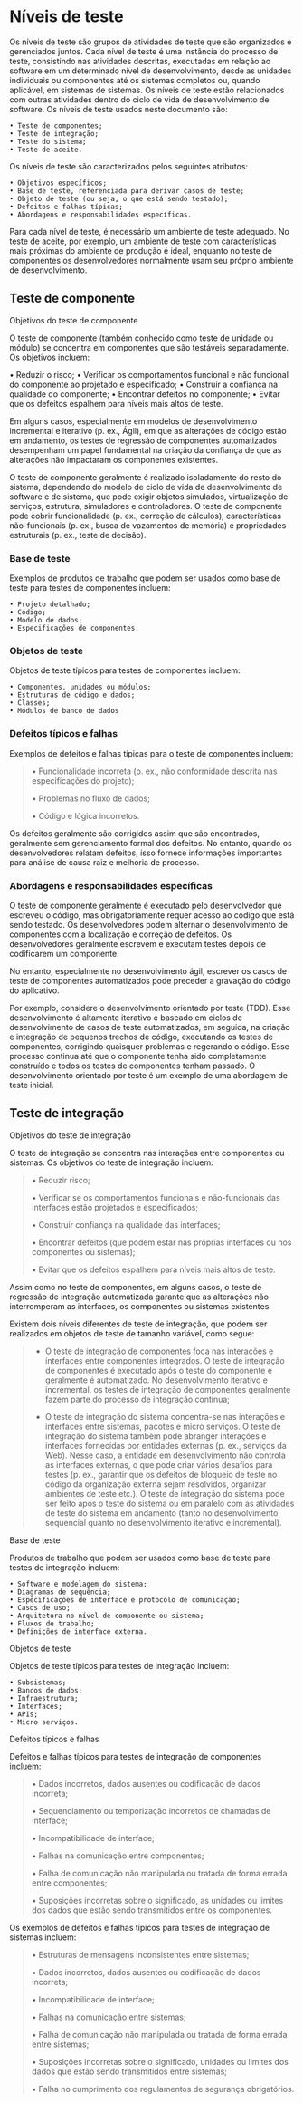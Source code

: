 # Níveis de teste 

Os níveis de teste são grupos de atividades de teste que são organizados e gerenciados juntos. Cada
nível de teste é uma instância do processo de teste, consistindo nas atividades descritas, executadas em relação ao software em um determinado nível de desenvolvimento, desde as
unidades individuais ou componentes até os sistemas completos ou, quando aplicável, em sistemas
de sistemas. Os níveis de teste estão relacionados com outras atividades dentro do ciclo de vida de
desenvolvimento de software. Os níveis de teste usados neste documento são:

```
• Teste de componentes;
• Teste de integração;
• Teste do sistema;
• Teste de aceite.
```

Os níveis de teste são caracterizados pelos seguintes atributos:

```
• Objetivos específicos;
• Base de teste, referenciada para derivar casos de teste;
• Objeto de teste (ou seja, o que está sendo testado);
• Defeitos e falhas típicas;
• Abordagens e responsabilidades específicas.
```

Para cada nível de teste, é necessário um ambiente de teste adequado. No teste de aceite, por
exemplo, um ambiente de teste com características mais próximas do ambiente de produção é ideal,
enquanto no teste de componentes os desenvolvedores normalmente usam seu próprio ambiente
de desenvolvimento.

## Teste de componente

Objetivos do teste de componente

O teste de componente (também conhecido como teste de unidade ou módulo) se concentra em
componentes que são testáveis separadamente. Os objetivos incluem:

• Reduzir o risco;
• Verificar os comportamentos funcional e não funcional do componente ao projetado e
especificado;
• Construir a confiança na qualidade do componente;
• Encontrar defeitos no componente;
• Evitar que os defeitos espalhem para níveis mais altos de teste.

Em alguns casos, especialmente em modelos de desenvolvimento incremental e iterativo (p. ex., Ágil),
em que as alterações de código estão em andamento, os testes de regressão de componentes
automatizados desempenham um papel fundamental na criação da confiança de que as alterações
não impactaram os componentes existentes.


O teste de componente geralmente é realizado isoladamente do resto do sistema, dependendo do modelo de ciclo de vida de desenvolvimento de software e de sistema, que pode exigir objetos simulados, virtualização de serviços, estrutura, simuladores e controladores. O teste de componente pode cobrir funcionalidade (p. ex., correção de cálculos), características não-funcionais (p. ex., busca
de vazamentos de memória) e propriedades estruturais (p. ex., teste de decisão).

### Base de teste

Exemplos de produtos de trabalho que podem ser usados como base de teste para testes de
componentes incluem:

````
• Projeto detalhado;
• Código;
• Modelo de dados;
• Especificações de componentes.
````
### Objetos de teste 

Objetos de teste típicos para testes de componentes incluem:

```
• Componentes, unidades ou módulos;
• Estruturas de código e dados;
• Classes;
• Módulos de banco de dados
```

### Defeitos típicos e falhas

Exemplos de defeitos e falhas típicas para o teste de componentes incluem:

> • Funcionalidade incorreta (p. ex., não conformidade descrita nas especificações do projeto);
> 
> • Problemas no fluxo de dados;
> 
> • Código e lógica incorretos.

Os defeitos geralmente são corrigidos assim que são encontrados, geralmente sem gerenciamento formal dos defeitos. No entanto, quando os desenvolvedores relatam defeitos, isso fornece informações importantes para análise de causa raiz e melhoria de processo.

### Abordagens e responsabilidades específicas

O teste de componente geralmente é executado pelo desenvolvedor que escreveu o código, mas obrigatoriamente requer acesso ao código que está sendo testado. Os desenvolvedores podem alternar o desenvolvimento de componentes com a localização e correção de defeitos. Os desenvolvedores geralmente escrevem e executam testes depois de codificarem um componente.

No entanto, especialmente no desenvolvimento ágil, escrever os casos de teste de componentes automatizados pode preceder a gravação do código do aplicativo.

Por exemplo, considere o desenvolvimento orientado por teste (TDD). Esse desenvolvimento é altamente iterativo e baseado em ciclos de desenvolvimento de casos de teste automatizados, em seguida, na criação e integração de pequenos trechos de código, executando os testes de componentes, corrigindo quaisquer problemas e regerando o código. Esse processo continua até que o componente tenha sido completamente construído e todos os testes de componentes tenham passado. O desenvolvimento orientado por teste é um exemplo de uma abordagem de teste inicial. 


## Teste de integração

Objetivos do teste de integração

O teste de integração se concentra nas interações entre componentes ou sistemas. Os objetivos do teste de integração incluem:

> • Reduzir risco;
> 
> • Verificar se os comportamentos funcionais e não-funcionais das interfaces estão projetados e especificados;
> 
> • Construir confiança na qualidade das interfaces;
> 
> • Encontrar defeitos (que podem estar nas próprias interfaces ou nos componentes ou sistemas);
> 
> • Evitar que os defeitos espalhem para níveis mais altos de teste.


Assim como no teste de componentes, em alguns casos, o teste de regressão de integração automatizada garante que as alterações não interromperam as interfaces, os componentes ou sistemas existentes.

Existem dois níveis diferentes de teste de integração, que podem ser realizados em objetos de teste de tamanho variável, como segue:

> - O teste de integração de componentes foca nas interações e interfaces entre componentes integrados. O teste de integração de componentes é executado após o teste do componente e geralmente é automatizado. No desenvolvimento iterativo e incremental, os testes de integração de componentes geralmente fazem parte do processo de integração contínua;
>
> - O teste de integração do sistema concentra-se nas interações e interfaces entre sistemas, pacotes e micro serviços. O teste de integração do sistema também pode abranger interações e interfaces fornecidas por entidades externas (p. ex., serviços da Web). Nesse caso, a entidade em desenvolvimento não controla as interfaces externas, o que pode criar vários desafios para testes (p. ex., garantir que os defeitos de bloqueio de teste no código da organização externa sejam resolvidos, organizar ambientes de teste etc.). O teste de integração do sistema pode ser feito após o teste do sistema ou em paralelo com as atividades de teste do sistema em andamento (tanto no desenvolvimento sequencial quanto no desenvolvimento iterativo e incremental).

Base de teste

Produtos de trabalho que podem ser usados como base de teste para testes de integração incluem:
```
• Software e modelagem do sistema;
• Diagramas de sequência;
• Especificações de interface e protocolo de comunicação;
• Casos de uso;
• Arquitetura no nível de componente ou sistema;
• Fluxos de trabalho;
• Definições de interface externa.
```

Objetos de teste

Objetos de teste típicos para testes de integração incluem:
```
• Subsistemas;
• Bancos de dados;
• Infraestrutura;
• Interfaces;
• APIs;
• Micro serviços.
```

Defeitos típicos e falhas

Defeitos e falhas típicos para testes de integração de componentes incluem:

> • Dados incorretos, dados ausentes ou codificação de dados incorreta;
> 
> • Sequenciamento ou temporização incorretos de chamadas de interface;
> 
> • Incompatibilidade de interface;
> 
> • Falhas na comunicação entre componentes;
> 
> • Falha de comunicação não manipulada ou tratada de forma errada entre componentes;
> 
> • Suposições incorretas sobre o significado, as unidades ou limites dos dados que estão sendo
transmitidos entre os componentes.

Os exemplos de defeitos e falhas típicos para testes de integração de sistemas incluem:

> • Estruturas de mensagens inconsistentes entre sistemas;
> 
> • Dados incorretos, dados ausentes ou codificação de dados incorreta;
> 
> • Incompatibilidade de interface;
> 
> • Falhas na comunicação entre sistemas;
> 
> • Falha de comunicação não manipulada ou tratada de forma errada entre sistemas;
> 
> • Suposições incorretas sobre o significado, unidades ou limites dos dados que estão sendo
transmitidos entre sistemas;
> 
> • Falha no cumprimento dos regulamentos de segurança obrigatórios.







